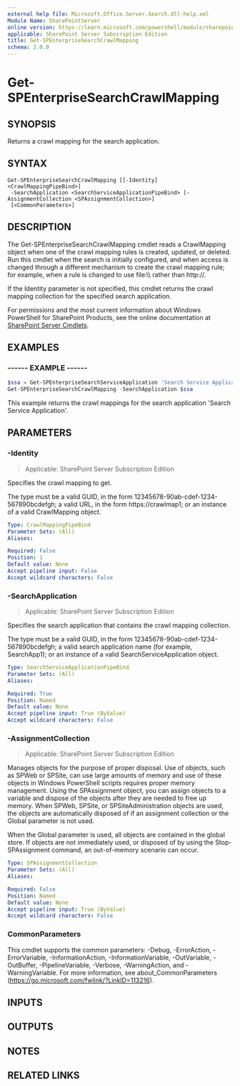 ```yaml
---
external help file: Microsoft.Office.Server.Search.dll-help.xml
Module Name: SharePointServer
online version: https://learn.microsoft.com/powershell/module/sharepoint-server/get-spenterprisesearchcrawlmapping
applicable: SharePoint Server Subscription Edition
title: Get-SPEnterpriseSearchCrawlMapping
schema: 2.0.0
---
```


# Get-SPEnterpriseSearchCrawlMapping

## SYNOPSIS
Returns a crawl mapping for the search application.

## SYNTAX

```
Get-SPEnterpriseSearchCrawlMapping [[-Identity] <CrawlMappingPipeBind>]
 -SearchApplication <SearchServiceApplicationPipeBind> [-AssignmentCollection <SPAssignmentCollection>]
 [<CommonParameters>]
```

## DESCRIPTION
The Get-SPEnterpriseSearchCrawlMapping cmdlet reads a CrawlMapping object when one of the crawl mapping rules is created, updated, or deleted.
Run this cmdlet when the search is initially configured, and when access is changed through a different mechanism to create the crawl mapping rule; for example, when a rule is changed to use file:\\\\ rather than http://.

If the Identity parameter is not specified, this cmdlet returns the crawl mapping collection for the specified search application.

For permissions and the most current information about Windows PowerShell for SharePoint Products, see the online documentation at [SharePoint Server Cmdlets](https://learn.microsoft.com/powershell/sharepoint/sharepoint-server/sharepoint-server-cmdlets).

## EXAMPLES

###  ------ EXAMPLE ------
```powershell
$ssa = Get-SPEnterpriseSearchServiceApplication 'Search Service Application'
Get-SPEnterpriseSearchCrawlMapping -SearchApplication $ssa
```

This example returns the crawl mappings for the search application 'Search Service Application'.

## PARAMETERS

### -Identity

> Applicable: SharePoint Server Subscription Edition

Specifies the crawl mapping to get.

The type must be a valid GUID, in the form 12345678-90ab-cdef-1234-567890bcdefgh; a valid URL, in the form https://crawlmap1; or an instance of a valid CrawlMapping object.

```yaml
Type: CrawlMappingPipeBind
Parameter Sets: (All)
Aliases:

Required: False
Position: 1
Default value: None
Accept pipeline input: False
Accept wildcard characters: False
```

### -SearchApplication

> Applicable: SharePoint Server Subscription Edition

Specifies the search application that contains the crawl mapping collection.

The type must be a valid GUID, in the form 12345678-90ab-cdef-1234-567890bcdefgh; a valid search application name (for example, SearchApp1); or an instance of a valid SearchServiceApplication object.

```yaml
Type: SearchServiceApplicationPipeBind
Parameter Sets: (All)
Aliases:

Required: True
Position: Named
Default value: None
Accept pipeline input: True (ByValue)
Accept wildcard characters: False
```

### -AssignmentCollection

> Applicable: SharePoint Server Subscription Edition

Manages objects for the purpose of proper disposal. Use of objects, such as SPWeb or SPSite, can use large amounts of memory and use of these objects in Windows PowerShell scripts requires proper memory management. Using the SPAssignment object, you can assign objects to a variable and dispose of the objects after they are needed to free up memory. When SPWeb, SPSite, or SPSiteAdministration objects are used, the objects are automatically disposed of if an assignment collection or the Global parameter is not used.

When the Global parameter is used, all objects are contained in the global store. If objects are not immediately used, or disposed of by using the Stop-SPAssignment command, an out-of-memory scenario can occur.

```yaml
Type: SPAssignmentCollection
Parameter Sets: (All)
Aliases:

Required: False
Position: Named
Default value: None
Accept pipeline input: True (ByValue)
Accept wildcard characters: False
```

### CommonParameters
This cmdlet supports the common parameters: -Debug, -ErrorAction, -ErrorVariable, -InformationAction, -InformationVariable, -OutVariable, -OutBuffer, -PipelineVariable, -Verbose, -WarningAction, and -WarningVariable. For more information, see about_CommonParameters (https://go.microsoft.com/fwlink/?LinkID=113216).

## INPUTS

## OUTPUTS

## NOTES

## RELATED LINKS
